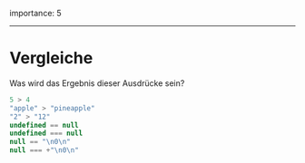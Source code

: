importance: 5

---

# Vergleiche

Was wird das Ergebnis dieser Ausdrücke sein?

```js no-beautify
5 > 4
"apple" > "pineapple"
"2" > "12"
undefined == null
undefined === null
null == "\n0\n"
null === +"\n0\n"
```

